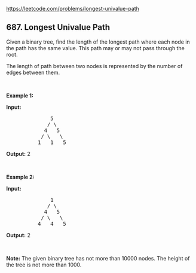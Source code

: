 https://leetcode.com/problems/longest-univalue-path

## 687. Longest Univalue Path

<div><p>Given a binary tree, find the length of the longest path where each node in the path has the same value. This path may or may not pass through the root.</p>
<p>The length of path between two nodes is represented by the number of edges between them.</p>
<p> </p>
<p><b>Example 1:</b></p>
<p><strong>Input:</strong></p>
<pre>              5
             / \
            4   5
           / \   \
          1   1   5
</pre>
<p><strong>Output:</strong> 2</p>
<p> </p>
<p><b>Example 2:</b></p>
<p><strong>Input:</strong></p>
<pre>              1
             / \
            4   5
           / \   \
          4   4   5
</pre>
<p><strong>Output:</strong> 2</p>
<p> </p>
<p><b>Note:</b> The given binary tree has not more than 10000 nodes. The height of the tree is not more than 1000.</p>
</div>
